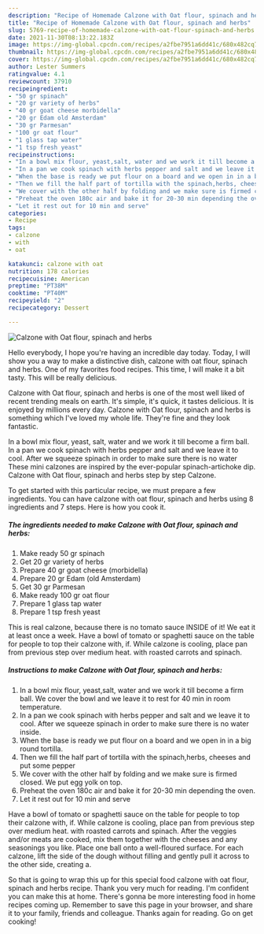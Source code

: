 ```yaml
---
description: "Recipe of Homemade Calzone with Oat flour, spinach and herbs"
title: "Recipe of Homemade Calzone with Oat flour, spinach and herbs"
slug: 5769-recipe-of-homemade-calzone-with-oat-flour-spinach-and-herbs
date: 2021-11-30T08:13:22.183Z
image: https://img-global.cpcdn.com/recipes/a2fbe7951a6dd41c/680x482cq70/calzone-with-oat-flour-spinach-and-herbs-recipe-main-photo.jpg
thumbnail: https://img-global.cpcdn.com/recipes/a2fbe7951a6dd41c/680x482cq70/calzone-with-oat-flour-spinach-and-herbs-recipe-main-photo.jpg
cover: https://img-global.cpcdn.com/recipes/a2fbe7951a6dd41c/680x482cq70/calzone-with-oat-flour-spinach-and-herbs-recipe-main-photo.jpg
author: Lester Summers
ratingvalue: 4.1
reviewcount: 37910
recipeingredient:
- "50 gr spinach"
- "20 gr variety of herbs"
- "40 gr goat cheese morbidella"
- "20 gr Edam old Amsterdam"
- "30 gr Parmesan"
- "100 gr oat flour"
- "1 glass tap water"
- "1 tsp fresh yeast"
recipeinstructions:
- "In a bowl mix flour, yeast,salt, water and we work it till become a firm ball. We cover the bowl and we leave it to rest for 40 min in room temperature."
- "In a pan we cook spinach with herbs pepper and salt and we leave it to cool. After we squeeze spinach in order to make sure there is no water inside."
- "When the base is ready we put flour on a board and we open in in a big round tortilla."
- "Then we fill the half part of tortilla with the spinach,herbs, cheeses and put some pepper"
- "We cover with the other half by folding and we make sure is firmed closed. We put egg yolk on top."
- "Preheat the oven 180c air and bake it for 20-30 min depending the oven."
- "Let it rest out for 10 min and serve"
categories:
- Recipe
tags:
- calzone
- with
- oat

katakunci: calzone with oat 
nutrition: 178 calories
recipecuisine: American
preptime: "PT38M"
cooktime: "PT40M"
recipeyield: "2"
recipecategory: Dessert

---
```



![Calzone with Oat flour, spinach and herbs](https://img-global.cpcdn.com/recipes/a2fbe7951a6dd41c/680x482cq70/calzone-with-oat-flour-spinach-and-herbs-recipe-main-photo.jpg)

Hello everybody, I hope you're having an incredible day today. Today, I will show you a way to make a distinctive dish, calzone with oat flour, spinach and herbs. One of my favorites food recipes. This time, I will make it a bit tasty. This will be really delicious.

Calzone with Oat flour, spinach and herbs is one of the most well liked of recent trending meals on earth. It's simple, it's quick, it tastes delicious. It is enjoyed by millions every day. Calzone with Oat flour, spinach and herbs is something which I've loved my whole life. They're fine and they look fantastic.

In a bowl mix flour, yeast, salt, water and we work it till become a firm ball. In a pan we cook spinach with herbs pepper and salt and we leave it to cool. After we squeeze spinach in order to make sure there is no water These mini calzones are inspired by the ever-popular spinach-artichoke dip. Calzone with Oat flour, spinach and herbs step by step Calzone.


To get started with this particular recipe, we must prepare a few ingredients. You can have calzone with oat flour, spinach and herbs using 8 ingredients and 7 steps. Here is how you cook it.

<!--inarticleads1-->

##### The ingredients needed to make Calzone with Oat flour, spinach and herbs:

1. Make ready 50 gr spinach
1. Get 20 gr variety of herbs
1. Prepare 40 gr goat cheese (morbidella)
1. Prepare 20 gr Edam (old Amsterdam)
1. Get 30 gr Parmesan
1. Make ready 100 gr oat flour
1. Prepare 1 glass tap water
1. Prepare 1 tsp fresh yeast


This is real calzone, because there is no tomato sauce INSIDE of it! We eat it at least once a week. Have a bowl of tomato or spaghetti sauce on the table for people to top their calzone with, if. While calzone is cooling, place pan from previous step over medium heat. with roasted carrots and spinach. 

<!--inarticleads2-->

##### Instructions to make Calzone with Oat flour, spinach and herbs:

1. In a bowl mix flour, yeast,salt, water and we work it till become a firm ball. We cover the bowl and we leave it to rest for 40 min in room temperature.
1. In a pan we cook spinach with herbs pepper and salt and we leave it to cool. After we squeeze spinach in order to make sure there is no water inside.
1. When the base is ready we put flour on a board and we open in in a big round tortilla.
1. Then we fill the half part of tortilla with the spinach,herbs, cheeses and put some pepper
1. We cover with the other half by folding and we make sure is firmed closed. We put egg yolk on top.
1. Preheat the oven 180c air and bake it for 20-30 min depending the oven.
1. Let it rest out for 10 min and serve


Have a bowl of tomato or spaghetti sauce on the table for people to top their calzone with, if. While calzone is cooling, place pan from previous step over medium heat. with roasted carrots and spinach. After the veggies and/or meats are cooked, mix them together with the cheeses and any seasonings you like. Place one ball onto a well-floured surface. For each calzone, lift the side of the dough without filling and gently pull it across to the other side, creating a. 

So that is going to wrap this up for this special food calzone with oat flour, spinach and herbs recipe. Thank you very much for reading. I'm confident you can make this at home. There's gonna be more interesting food in home recipes coming up. Remember to save this page in your browser, and share it to your family, friends and colleague. Thanks again for reading. Go on get cooking!
